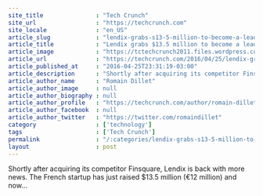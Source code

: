 ```yaml
---
site_title               : "Tech Crunch"
site_url                 : "https://techcrunch.com"
site_locale              : "en_US"
article_slug             : "lendix-grabs-s13-5-million-to-become-a-leading-european-p2p-lending-platform"
article_title            : "Lendix grabs $13.5 million to become a leading European P2P lending platform"
article_image            : "https://tctechcrunch2011.files.wordpress.com/2016/03/toomuchmoney-e1458044642812.jpg?w=764&h=400&crop=1"
article_url              : "https://techcrunch.com/2016/04/25/lendix-grabs-13-5-million-to-become-a-leading-european-p2p-lending-platform/"
article_published_at     : "2016-04-25T23:31:19-03:00"
article_description      : "Shortly after acquiring its competitor Finsquare, Lendix is back with more news. The French startup has just raised $13.5 million (€12 million) and now..."
article_author_name      : "Romain Dillet"
article_author_image     : null
article_author_biography : null
article_author_profile   : "https://techcrunch.com/author/romain-dillet/"
article_author_facebook  : null
article_author_twitter   : "https://twitter.com/romaindillet"
category                 : ['technology']
tags                     : ['Tech Crunch']
permalink                : "/:categories/lendix-grabs-s13-5-million-to-become-a-leading-european-p2p-lending-platform/"
layout                   : post
---
```


Shortly after acquiring its competitor Finsquare, Lendix is back with more news. The French startup has just raised $13.5 million (€12 million) and now...
